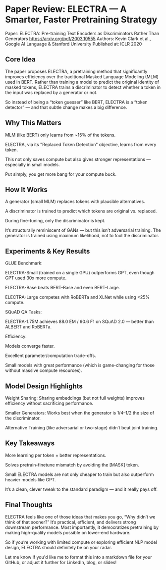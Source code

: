 # Paper Review: ELECTRA — A Smarter, Faster Pretraining Strategy
Paper: ELECTRA: Pre-training Text Encoders as Discriminators Rather Than Generators
https://arxiv.org/pdf/2003.10555
Authors: Kevin Clark et al., Google AI Language & Stanford University
Published at: ICLR 2020

## Core Idea
The paper proposes ELECTRA, a pretraining method that significantly improves efficiency over the traditional Masked Language Modeling (MLM) used in BERT. Rather than training a model to predict the original identity of masked tokens, ELECTRA trains a discriminator to detect whether a token in the input was replaced by a generator or not.

So instead of being a “token guesser” like BERT, ELECTRA is a “token detector” — and that subtle change makes a big difference.

## Why This Matters
MLM (like BERT) only learns from ~15% of the tokens.

ELECTRA, via its "Replaced Token Detection" objective, learns from every token.

This not only saves compute but also gives stronger representations — especially in small models.

Put simply, you get more bang for your compute buck.

## How It Works
A generator (small MLM) replaces tokens with plausible alternatives.

A discriminator is trained to predict which tokens are original vs. replaced.

During fine-tuning, only the discriminator is kept.

It’s structurally reminiscent of GANs — but this isn’t adversarial training. The generator is trained using maximum likelihood, not to fool the discriminator.

## Experiments & Key Results
GLUE Benchmark:

ELECTRA-Small (trained on a single GPU) outperforms GPT, even though GPT used 30x more compute.

ELECTRA-Base beats BERT-Base and even BERT-Large.

ELECTRA-Large competes with RoBERTa and XLNet while using <25% compute.

SQuAD QA Tasks:

ELECTRA-1.75M achieves 88.0 EM / 90.6 F1 on SQuAD 2.0 — better than ALBERT and RoBERTa.

Efficiency:

Models converge faster.

Excellent parameter/computation trade-offs.

Small models with great performance (which is game-changing for those without massive compute resources).

## Model Design Highlights
Weight Sharing: Sharing embeddings (but not full weights) improves efficiency without sacrificing performance.

Smaller Generators: Works best when the generator is 1/4–1/2 the size of the discriminator.

Alternative Training (like adversarial or two-stage) didn’t beat joint training.

## Key Takeaways
More learning per token = better representations.

Solves pretrain-finetune mismatch by avoiding the [MASK] token.

Small ELECTRA models are not only cheaper to train but also outperform heavier models like GPT.

It’s a clean, clever tweak to the standard paradigm — and it really pays off.

## Final Thoughts
ELECTRA feels like one of those ideas that makes you go, “Why didn’t we think of that sooner?”
It’s practical, efficient, and delivers strong downstream performance. Most importantly, it democratizes pretraining by making high-quality models possible on lower-end hardware.

So if you’re working with limited compute or exploring efficient NLP model design, ELECTRA should definitely be on your radar.

Let me know if you'd like me to format this into a markdown file for your GitHub, or adjust it further for LinkedIn, blog, or slides!
